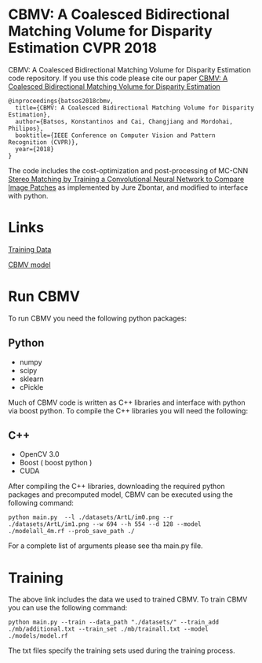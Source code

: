 # CBMV: A Coalesced Bidirectional Matching Volume for Disparity Estimation CVPR 2018
CBMV: A Coalesced Bidirectional Matching Volume for Disparity Estimation code repository. If you use this code please cite our paper [CBMV: A Coalesced Bidirectional Matching Volume for Disparity Estimation](http://openaccess.thecvf.com/content_cvpr_2018/CameraReady/0598.pdf)

```
@inproceedings{batsos2018cbmv,
  title={CBMV: A Coalesced Bidirectional Matching Volume for Disparity Estimation},
  author={Batsos, Konstantinos and Cai, Changjiang and Mordohai, Philipos},
  booktitle={IEEE Conference on Computer Vision and Pattern Recognition (CVPR)},
  year={2018}
}
```
The code includes the cost-optimization and post-processing of MC-CNN [Stereo Matching by Training a Convolutional Neural Network to Compare Image Patches](https://arxiv.org/abs/1510.05970) as implemented by Jure Zbontar, and modified to interface with python. 

# Links

[Training Data](https://drive.google.com/file/d/1RKIhAT5mc9kyWFg9Trg0Ze4qZMzUnbPU/view?usp=sharing)

[CBMV model](https://drive.google.com/file/d/1mjz-Rttdf99BZxne5EFziY5HwB10QPPF/view?usp=sharing )


# Run CBMV

To run CBMV you need the following python packages:

## Python

- numpy
- scipy
- sklearn
- cPickle 

Much of CBMV code is written as C++ libraries and interface with python via boost python. To compile the C++ libraries you will need the following:

## C++

- OpenCV 3.0
- Boost ( boost python )
- CUDA

After compiling the C++ libraries, downloading the required python packages and precomputed model, CBMV can be executed using the following command:

```
python main.py  --l ./datasets/ArtL/im0.png --r ./datasets/ArtL/im1.png --w 694 --h 554 --d 128 --model ./modelall_4m.rf --prob_save_path ./
```
 For a complete list of arguments please see tha main.py file. 


 # Training 

 The above link includes the data we used to trained CBMV. To train CBMV you can use the following command:

```
python main.py --train --data_path "./datasets/" --train_add ./mb/additional.txt --train_set ./mb/trainall.txt --model ./models/model.rf
```
The txt files specify the training sets used during the training process. 





